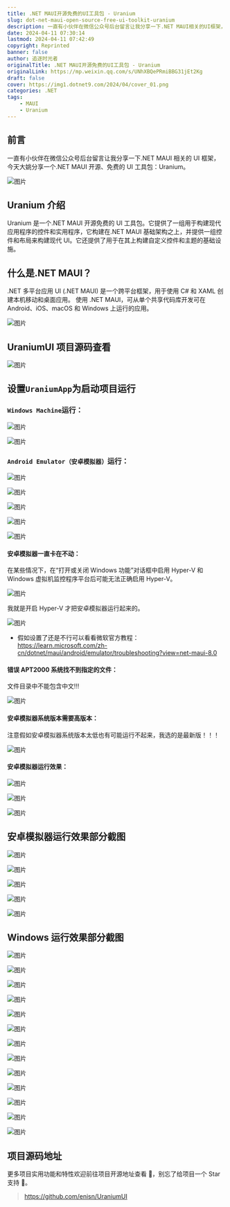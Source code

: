 ```yaml
---
title: .NET MAUI开源免费的UI工具包 - Uranium
slug: dot-net-maui-open-source-free-ui-toolkit-uranium
description: 一直有小伙伴在微信公众号后台留言让我分享一下.NET MAUI相关的UI框架，今天大姚分享一个.NET MAUI开源、免费的UI工具包：Uranium。
date: 2024-04-11 07:30:14
lastmod: 2024-04-11 07:42:49
copyright: Reprinted
banner: false
author: 追逐时光者
originalTitle: .NET MAUI开源免费的UI工具包 - Uranium
originalLink: https://mp.weixin.qq.com/s/UNhXBQePRmiBBG31jEt2Kg
draft: false
cover: https://img1.dotnet9.com/2024/04/cover_01.png
categories: .NET
tags: 
    - MAUI
    - Uranium
---
```


## **前言**

一直有小伙伴在微信公众号后台留言让我分享一下.NET MAUI 相关的 UI 框架，今天大姚分享一个.NET MAUI 开源、免费的 UI 工具包：Uranium。

![图片](https://img1.dotnet9.com/2024/04/cover_01.png)

## **Uranium 介绍**

Uranium 是一个.NET MAUI 开源免费的 UI 工具包。它提供了一组用于构建现代应用程序的控件和实用程序，它构建在.NET MAUI 基础架构之上，并提供一组控件和布局来构建现代 UI。它还提供了用于在其上构建自定义控件和主题的基础设施。

## **什么是.NET MAUI？**

.NET 多平台应用 UI (.NET MAUI) 是一个跨平台框架，用于使用 C# 和 XAML 创建本机移动和桌面应用。 使用 .NET MAUI，可从单个共享代码库开发可在 Android、iOS、macOS 和 Windows 上运行的应用。

![图片](https://img1.dotnet9.com/2024/04/0101.png)

## **UraniumUI 项目源码查看**

![图片](https://img1.dotnet9.com/2024/04/0102.png)

## **设置`UraniumApp`为启动项目运行**

### **`Windows Machine`运行：**

![图片](https://img1.dotnet9.com/2024/04/0103.png)

![图片](https://img1.dotnet9.com/2024/04/0104.png)

### **`Android Emulator（安卓模拟器）`运行：**

![图片](https://img1.dotnet9.com/2024/04/0105.png)

![图片](https://img1.dotnet9.com/2024/04/0106.png)

![图片](https://img1.dotnet9.com/2024/04/0107.png)

![图片](https://img1.dotnet9.com/2024/04/0108.png)

![图片](https://img1.dotnet9.com/2024/04/0109.png)

#### **安卓模拟器一直卡在不动：**

在某些情况下，在“打开或关闭 Windows 功能”对话框中启用 Hyper-V 和 Windows 虚拟机监控程序平台后可能无法正确启用 Hyper-V。

![图片](https://img1.dotnet9.com/2024/04/0110.png)

我就是开启 Hyper-V 才把安卓模拟器运行起来的。

![图片](https://img1.dotnet9.com/2024/04/0111.png)

- 假如设置了还是不行可以看看微软官方教程：https://learn.microsoft.com/zh-cn/dotnet/maui/android/emulator/troubleshooting?view=net-maui-8.0

#### **错误 APT2000 系统找不到指定的文件：**

文件目录中不能包含中文!!!

![图片](https://img1.dotnet9.com/2024/04/0112.png)

#### **安卓模拟器系统版本需要高版本：**

注意假如安卓模拟器系统版本太低也有可能运行不起来，我选的是最新版！！！

![图片](https://img1.dotnet9.com/2024/04/0113.png)

#### **安卓模拟器运行效果：**

![图片](https://img1.dotnet9.com/2024/04/0114.png)

![图片](https://img1.dotnet9.com/2024/04/0115.png)

![图片](https://img1.dotnet9.com/2024/04/0116.png)

## **安卓模拟器运行效果部分截图**

![图片](https://img1.dotnet9.com/2024/04/0117.png)

![图片](https://img1.dotnet9.com/2024/04/0118.png)

![图片](https://img1.dotnet9.com/2024/04/0119.png)

![图片](https://img1.dotnet9.com/2024/04/0120.png)

![图片](https://img1.dotnet9.com/2024/04/0121.png)

## **Windows 运行效果部分截图**

![图片](https://img1.dotnet9.com/2024/04/0122.png)

![图片](https://img1.dotnet9.com/2024/04/0123.png)

![图片](https://img1.dotnet9.com/2024/04/0124.png)

![图片](https://img1.dotnet9.com/2024/04/0125.png)

![图片](https://img1.dotnet9.com/2024/04/0126.png)

![图片](https://img1.dotnet9.com/2024/04/0127.png)

![图片](https://img1.dotnet9.com/2024/04/0128.png)

![图片](https://img1.dotnet9.com/2024/04/0129.png)

![图片](https://img1.dotnet9.com/2024/04/0130.png)

![图片](https://img1.dotnet9.com/2024/04/0131.png)

![图片](https://img1.dotnet9.com/2024/04/0132.png)

![图片](https://img1.dotnet9.com/2024/04/0133.png)

![图片](https://img1.dotnet9.com/2024/04/0134.png)

## **项目源码地址**

更多项目实用功能和特性欢迎前往项目开源地址查看 👀，别忘了给项目一个 Star 支持 💖。

> https://github.com/enisn/UraniumUI
